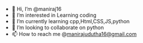 - 👋 Hi, I’m @maniraj16
- 👀 I’m interested in Learning coding
- 🌱 I’m currently learning cpp,Html,CSS,JS,python
- 💞️ I’m looking to collaborate on python
- 📫 How to reach me @manirajudutha16@gmail.com

<!---
maniraj16/maniraj16 is a ✨ special ✨ repository because its `README.md` (this file) appears on your GitHub profile.
You can click the Preview link to take a look at your changes.
--->
